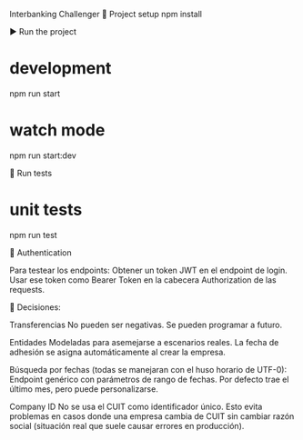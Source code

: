 Interbanking Challenger
🚀 Project setup
  npm install

▶️ Run the project

# development

  npm run start

# watch mode

  npm run start:dev

🧪 Run tests

# unit tests

  npm run test

🔑 Authentication

Para testear los endpoints:
  Obtener un token JWT en el endpoint de login.
  Usar ese token como Bearer Token en la cabecera Authorization de las requests.

📌 Decisiones:

Transferencias
  No pueden ser negativas.
  Se pueden programar a futuro.

Entidades
  Modeladas para asemejarse a escenarios reales.
  La fecha de adhesión se asigna automáticamente al crear la empresa.

Búsqueda por fechas (todas se manejaran con el huso horario de UTF-0):
  Endpoint genérico con parámetros de rango de fechas.
  Por defecto trae el último mes, pero puede personalizarse.

Company ID
  No se usa el CUIT como identificador único.
  Esto evita problemas en casos donde una empresa cambia de CUIT sin cambiar razón social (situación real que suele causar errores en producción).

